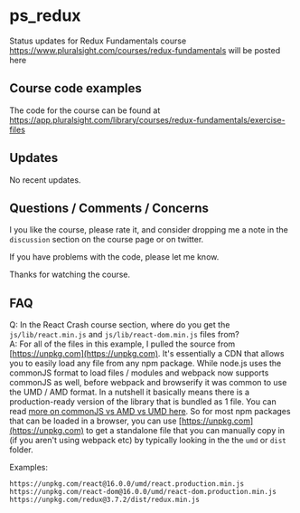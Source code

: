 # ps_redux
Status updates for Redux Fundamentals course https://www.pluralsight.com/courses/redux-fundamentals will be posted here 

## Course code examples
The code for the course can be found at https://app.pluralsight.com/library/courses/redux-fundamentals/exercise-files

## Updates
No recent updates.

## Questions / Comments / Concerns
I you like the course, please rate it, and consider dropping me a note in the `discussion` section on the course page or on twitter.

If you have problems with the code, please let me know.

Thanks for watching the course.

## FAQ

Q: In the React Crash course section, where do you get the `js/lib/react.min.js` and `js/lib/react-dom.min.js` files from?  
A: For all of the files in this example, I pulled the source from [https://unpkg.com](https://unpkg.com). It's essentially a CDN that allows you to easily load any file from any npm package. While node.js uses the commonJS format to load files / modules and webpack now supports commonJS as well, before webpack and browserify it was common to use the UMD / AMD format. In a nutshell it basically means there is a production-ready version of the library that is bundled as 1 file. You can read [more on commonJS vs AMD vs UMD here](https://www.davidbcalhoun.com/2014/what-is-amd-commonjs-and-umd/). So for most npm packages that can be loaded in a browser, you can use [https://unpkg.com](https://unpkg.com) to get a standalone file that you can manually copy in (if you aren't using webpack etc) by typically looking in the the `umd` or `dist` folder.

Examples:
```
https://unpkg.com/react@16.0.0/umd/react.production.min.js
https://unpkg.com/react-dom@16.0.0/umd/react-dom.production.min.js
https://unpkg.com/redux@3.7.2/dist/redux.min.js
```
